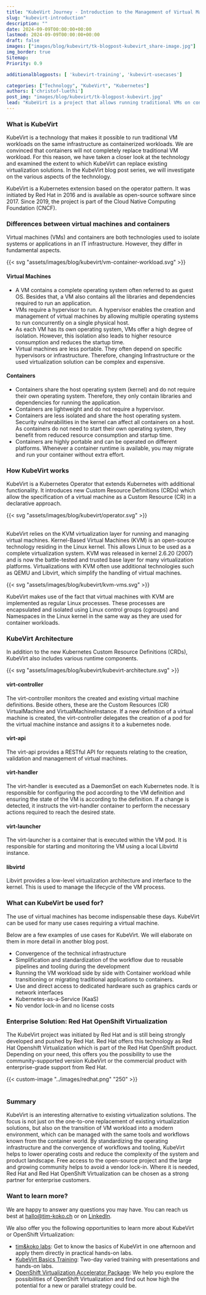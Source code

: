 ```yaml
---
title: "KubeVirt Journey - Introduction to the Management of Virtual Machines on Kubernetes"
slug: "kubevirt-introduction"
description: ""
date: 2024-09-09T00:00:00+00:00
lastmod: 2024-09-09T00:00:00+00:00
draft: false
images: ["images/blog/kubevirt/tk-blogpost-kubevirt_share-image.jpg"]
img_border: true
Sitemap:
Priority: 0.9

additionalblogposts: [ 'kubevirt-training', 'kubevirt-usecases']

categories: ["Technology", "KubeVirt", "Kubernetes"]
authors: ['christof-luethi']
post_img: "images/blog/kubevirt/tk-blogpost-kubevirt.jpg"
lead: "KubeVirt is a project that allows running traditional VMs on container platforms such as Kubernetes."
---
```


### What is KubeVirt

KubeVirt is a technology that makes it possible to run traditional VM workloads on the same infrastructure as containerized
workloads. We are convinced that containers will not completely replace traditional VM workload. For this reason, we have
taken a closer look at the technology and examined the extent to which KubeVirt can replace existing virtualization solutions.
In the KubeVirt blog post series, we will investigate on the various aspects of the technology.

KubeVirt is a Kubernetes extension based on the operator pattern. It was initiated by Red Hat in 2016 and is available as
open-source software since 2017. Since 2019, the project is part of the Cloud Native Computing Foundation (CNCF).

### Differences between virtual machines and containers

Virtual machines (VMs) and containers are both technologies used to isolate systems or applications in an IT
infrastructure. However, they differ in fundamental aspects.

{{< svg "assets/images/blog/kubevirt/vm-container-workload.svg" >}}

#### Virtual Machines

- A VM contains a complete operating system often referred to as guest OS. Besides that, a VM also contains all the libraries and dependencies required to run an application.
- VMs require a hypervisor to run. A hypervisor enables the creation and management of virtual machines by allowing multiple operating systems to run concurrently on a single physical host.
- As each VM has its own operating system, VMs offer a high degree of isolation. However, this isolation also leads to higher resource consumption and reduces the startup time.
- Virtual machines are less portable. They often depend on specific hypervisors or infrastructure. Therefore, changing Infrastructure or the used virtualization solution can be complex and expensive.

#### Containers

- Containers share the host operating system (kernel) and do not require their own operating system. Therefore, they only contain libraries and dependencies for running the application.
- Containers are lightweight and do not require a hypervisor.
- Containers are less isolated and share the host operating system. Security vulnerabilities in the kernel can affect all containers on a host. As containers do not need to start their own operating system, they benefit from reduced resource consumption and startup time.
- Containers are highly portable and can be operated on different platforms. Whenever a container runtime is available, you may migrate and run your container without extra effort.

### How KubeVirt works

KubeVirt is a Kubernetes Operator that extends Kubernetes with additional functionality. It introduces new Custom Resource Definitions (CRDs) which allow the specification of a virtual machine as a Custom Resource (CR) in a declarative approach.

{{< svg "assets/images/blog/kubevirt/operator.svg" >}}
<br /><br />

KubeVirt relies on the KVM virtualization layer for running and managing virtual machines. Kernel-Based Virtual Machines (KVM)
is an open-source technology residing in the Linux kernel. This allows Linux to be used as a complete virtualization
system. KVM was released in kernel 2.6.20 (2007) and is now the battle-tested and trusted base layer for many
virtualization platforms. Virtualizations with KVM often use additional technologies such as QEMU and Libvirt, which
simplify the handling of virtual machines.

{{< svg "assets/images/blog/kubevirt/kvm-vms.svg" >}}

KubeVirt makes use of the fact that virtual machines with KVM are implemented as regular Linux processes. These processes
are encapsulated and isolated using Linux control groups (cgroups) and Namespaces in the Linux kernel in the same way as
they are used for container workloads.

### KubeVirt Architecture

In addition to the new Kubernetes Custom Resource Definitions (CRDs), KubeVirt also includes various runtime components.

{{< svg "assets/images/blog/kubevirt/kubevirt-architecture.svg" >}}

#### virt-controller

The virt-controller monitors the created and existing virtual machine definitions. Beside others, these are the
Custom Resources (CR) VirtualMachine and VirtualMachineInstance. If a new definition of a virtual machine is created,
the virt-controller delegates the creation of a pod for the virtual machine instance and assigns it to a kubernetes node.

#### virt-api

The virt-api provides a RESTful API for requests relating to the creation, validation and management of virtual machines.

#### virt-handler

The virt-handler is executed as a DaemonSet on each Kubernetes node. It is responsible for configuring the pod according
to the VM definition and ensuring the state of the VM is according to the definition. If a change is detected, it instructs
the virt-handler container to perform the necessary actions required to reach the desired state.

#### virt-launcher

The virt-launcher is a container that is executed within the VM pod. It is responsible for starting and monitoring the VM using a local Libvirtd instance.

#### libvirtd

Libvirt provides a low-level virtualization architecture and interface to the kernel. This is used to manage the lifecycle of the VM process.

### What can KubeVirt be used for?

The use of virtual machines has become indispensable these days. KubeVirt can be used for many use cases requiring a
virtual machine.

Below are a few examples of use cases for KubeVirt. We will elaborate on them in more detail in another blog post.

- Convergence of the technical infrastructure
- Simplification and standardization of the workflow due to reusable pipelines and tooling during the development
- Running the VM workload side by side with Container workload while transitioning or migrating traditional applications to containers.
- Use and direct access to dedicated hardware such as graphics cards or network interfaces
- Kubernetes-as-a-Service (KaaS)
- No vendor lock-in and no license costs

### Enterprise Solution: Red Hat OpenShift Virtualization

The KubeVirt project was initiated by Red Hat and is still being strongly developed and pushed by Red Hat. Red Hat
offers this technology as Red Hat Openshift Virtualization which is part of the Red Hat OpenShift product. Depending on your need,
this offers you the possibility to use the community-supported version KubeVirt or the commercial product with
enterprise-grade support from Red Hat.

{{< custom-image "../images/redhat.png" "250" >}}
<br /><br />

### Summary

KubeVirt is an interesting alternative to existing virtualization solutions. The focus is not just on the one-to-one
replacement of existing virtualization solutions, but also on the transition of VM workload into a modern environment, which can
be managed with the same tools and workflows known from the container world. By standardizing the operating infrastructure
and the convergence of workflows and tooling, KubeVirt helps to lower operating costs and reduce the complexity of the
system and product landscape. Free access to the open-source project and the large and growing community helps
to avoid a vendor lock-in. Where it is needed, Red Hat and Red Hat OpenShift Virtualization can be chosen as a strong
partner for enterprise customers.

### Want to learn more?

We are happy to answer any questions you may have. You can reach us best at [hallo@tim-koko.ch](mailto:hallo@tim-koko.ch)&nbsp;or on [LinkedIn](https://www.linkedin.com/company/tim-koko).

We also offer you the following opportunities to learn more about KubeVirt or OpenShift Virtualization:

- [tim&koko labs](https://tim-koko.ch/en/labs/): Get to know the basics of KubeVirt in one afternoon and apply them directly in practical hands-on labs.
- [KubeVirt Basics Training](https://acend.ch/en/trainings/kubevirt/): Two-day varied training with presentations and hands-on labs.
- [OpenShift Virtualization Accelerator Package](https://tim-koko.ch/en/services/openshift-virtualization-accelerator/): We help you explore the possibilities of OpenShift Virtualization and find out how high the potential for a new or parallel strategy could be.
